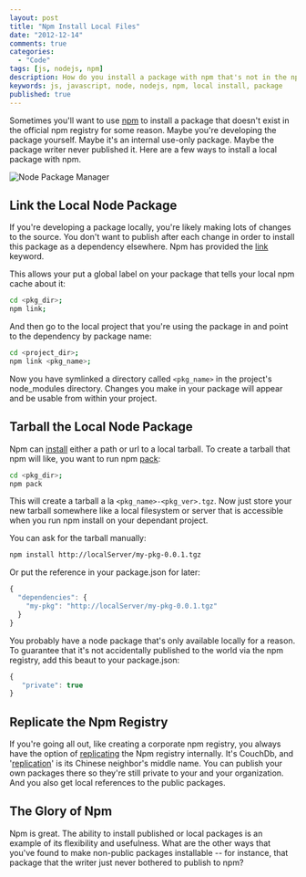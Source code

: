 ```yaml
---
layout: post
title: "Npm Install Local Files"
date: "2012-12-14"
comments: true
categories:
  - "Code"
tags: [js, nodejs, npm]
description: How do you install a package with npm that's not in the npm registry?  Perhaps you're developing a package locally.  A few options.
keywords: js, javascript, node, nodejs, npm, local install, package
published: true 
---
```


Sometimes you'll want to use [npm](http://npmjs.org/) to install a package that doesn't exist in the official npm registry for some reason.  Maybe you're developing the package yourself.  Maybe it's an internal use-only package. Maybe the package writer never published it.  Here are a few ways to install a local package with npm.

![Node Package Manager](http://i.imgur.com/xnDMm.jpg)

<!--more-->

## Link the Local Node Package

If you're developing a package locally, you're likely making lots of changes to the source.  You don't want to publish after each change in order to install this package as a dependency elsewhere.  Npm has provided the [link](http://npmjs.org/doc/link.html) keyword.  

This allows your put a global label on your package that tells your local npm cache about it:

```bash
cd <pkg_dir>;
npm link;
```

And then go to the local project that you're using the package in and point to the dependency by package name:

```bash
cd <project_dir>;
npm link <pkg_name>;
```

Now you have symlinked a directory called `<pkg_name>` in the project's node_modules directory.  Changes you make in your package will appear and be usable from within your project.

## Tarball the Local Node Package

Npm can [install](https://npmjs.org/doc/install.html) either a path or url to a local tarball.  To create a tarball that npm will like, you want to run npm [pack](https://npmjs.org/doc/pack.html):

```bash
cd <pkg_dir>;
npm pack
```
This will create a tarball a la `<pkg_name>-<pkg_ver>.tgz`.  Now just store your new tarball somewhere like a local filesystem or server that is accessible when you run npm install on your dependant project.  

You can ask for the tarball manually:

```bash
npm install http://localServer/my-pkg-0.0.1.tgz
```

Or put the reference in your package.json for later:

```js
{
  "dependencies": {
    "my-pkg": "http://localServer/my-pkg-0.0.1.tgz"
  }
}
```

You probably have a node package that's only available locally for a reason.  To guarantee that it's not accidentally published to the world via the npm registry, add this beaut to your package.json:

```js
{
   "private": true
}
```

## Replicate the Npm Registry

If you're going all out, like creating a corporate npm registry, you always have the option of [replicating](https://npmjs.org/doc/registry.html#Can-I-run-my-own-private-registry) the Npm registry internally.  It's CouchDb, and '[replication](http://www.imdb.com/title/tt0120029/quotes?qt=qt0192627)' is its Chinese neighbor's middle name.  You can publish your own packages there so they're still private to your and your organization.  And you also get local references to the public packages.

## The Glory of Npm

Npm is great.  The ability to install published or local packages is an example of its flexibility and usefulness.  What are the other ways that you've found to make non-public packages installable -- for instance, that package that the writer just never bothered to publish to npm?
